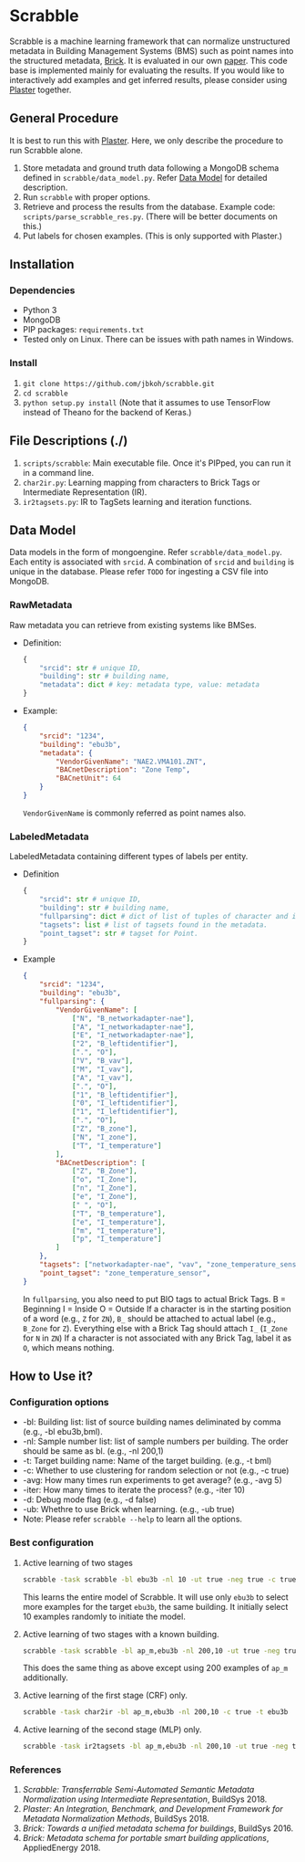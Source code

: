 Scrabble
========
Scrabble is a machine learning framework that can normalize unstructured metadata in Building Management Systems (BMS) such as point names into the structured metadata, [Brick](https://brickschema.org). It is evaluated in our own [paper](http://mesl.ucsd.edu/mesl-website/pubs/Jason_BuildSys2018Scrabble.pdf). This code base is implemented mainly for evaluating the results. If you would like to interactively add examples and get inferred results, please consider using [Plaster](https://github.com/plastering/plastering) together.

## General Procedure

It is best to run this with [Plaster](https://github.com/plastering/plastering). Here, we only describe the procedure to run Scrabble alone.

1. Store metadata and ground truth data following a MongoDB schema defined in ``scrabble/data_model.py``. Refer [Data Model](#datamodel) for detailed description.
2. Run ``scrabble`` with proper options.
3. Retrieve and process the results from the database. Example code: ``scripts/parse_scrabble_res.py``. (There will be better documents on this.)
4. Put labels for chosen examples. (This is only supported with Plaster.)

## Installation

### Dependencies
- Python 3
- MongoDB
- PIP packages: ``requirements.txt``
- Tested only on Linux. There can be issues with path names in Windows.

### Install
1. ``git clone https://github.com/jbkoh/scrabble.git``
2. ``cd scrabble``
3. ``python setup.py install`` (Note that it assumes to use TensorFlow instead of Theano for the backend of Keras.)

## File Descriptions (./)
1. `scripts/scrabble`: Main executable file. Once it's PIPped, you can run it in a command line.
2. `char2ir.py`: Learning mapping from characters to Brick Tags or Intermediate Representation (IR).
3. `ir2tagsets.py`: IR to TagSets learning and iteration functions.

<a name="datamodel"></a>
## Data Model
Data models in the form of mongoengine. Refer ``scrabble/data_model.py``. Each entity is associated with ``srcid``. A combination of ``srcid`` and ``building`` is unique in the database. Please refer ``TODO`` for ingesting a CSV file into MongoDB.

### RawMetadata
Raw metadata you can retrieve from existing systems like BMSes.
- Definition:
    ```python
    {
        "srcid": str # unique ID,
        "building": str # building name,
        "metadata": dict # key: metadata type, value: metadata
    }
    ```
- Example:
    ```json
    {
        "srcid": "1234",
        "building": "ebu3b",
        "metadata": {
            "VendorGivenName": "NAE2.VMA101.ZNT",
            "BACnetDescription": "Zone Temp",
            "BACnetUnit": 64
        }
    }
    ```
    ``VendorGivenName`` is commonly referred as point names also.

### LabeledMetadata
LabeledMetadata containing different types of labels per entity.
- Definition
    ```python
    {
        "srcid": str # unique ID,
        "building": str # building name,
        "fullparsing": dict # dict of list of tuples of character and its label.
        "tagsets": list # list of tagsets found in the metadata.
        "point_tagset": str # tagset for Point.
    }
    ```
- Example
    ```json
    {
        "srcid": "1234",
        "building": "ebu3b",
        "fullparsing": {
            "VendorGivenName": [
                ["N", "B_networkadapter-nae"],
                ["A", "I_networkadapter-nae"],
                ["E", "I_networkadapter-nae"],
                ["2", "B_leftidentifier"],
                [".", "O"],
                ["V", "B_vav"],
                ["M", "I_vav"],
                ["A", "I_vav"],
                [".", "O"],
                ["1", "B_leftidentifier"],
                ["0", "I_leftidentifier"],
                ["1", "I_leftidentifier"],
                [".", "O"],
                ["Z", "B_zone"],
                ["N", "I_zone"],
                ["T", "I_temperature"]
            ],
            "BACnetDescription": [
                ["Z", "B_Zone"],
                ["o", "I_Zone"],
                ["n", "I_Zone"],
                ["e", "I_Zone"],
                [" ", "O"],
                ["T", "B_temperature"],
                ["e", "I_temperature"],
                ["m", "I_temperature"],
                ["p", "I_temperature"]
            ]
        },
        "tagsets": ["networkadapter-nae", "vav", "zone_temperature_sensor"],
        "point_tagset": "zone_temperature_sensor",
    }
    ```
    In ``fullparsing``, you also need to put BIO tags to actual Brick Tags.
    B = Beginning
    I = Inside
    O = Outside
    If a character is in the starting position of a word (e.g., ``Z`` for ``ZN``), ``B_`` should be attached to actual label (e.g., ``B_Zone`` for ``Z``).
    Everything else with a Brick Tag should attach ``I_`` (``I_Zone`` for ``N`` in ``ZN``)
    If a character is not associated with any Brick Tag, label it as ``O``, which means nothing.


## How to Use it?

### Configuration options
 - -bl: Building list: list of source building names deliminated by comma (e.g., -bl ebu3b,bml).
 - -nl: Sample number list: list of sample numbers per building. The order should be same as bl. (e.g., -nl 200,1)
 - -t: Target building name: Name of the target building. (e.g., -t bml)
 - -c: Whether to use clustering for random selection or not (e.g., -c true)
 - -avg: How many times run experiments to get average? (e.g., -avg 5)
 - -iter: How many times to iterate the process? (e.g., -iter 10)
 - -d: Debug mode flag (e.g., -d false)
 - -ub: Whethre to use Brick when learning. (e.g., -ub true)
 - Note: Please refer ``scrabble --help`` to learn all the options.

### Best configuration
1. Active learning of two stages
    ```bash
    scrabble -task scrabble -bl ebu3b -nl 10 -ut true -neg true -c true -t ebu3b
    ```
    This learns the entire model of Scrabble. It will use only ``ebu3b`` to select more examples for the target ``ebu3b``, the same building. It initially select 10 examples randomly to initiate the model.

2. Active learning of two stages with a known building.
    ```bash
    scrabble -task scrabble -bl ap_m,ebu3b -nl 200,10 -ut true -neg true -c true -t ebu3b
    ```
    This does the same thing as above except using 200 examples of ``ap_m`` additionally.

3. Active learning of the first stage (CRF) only.
    ```bash
    scrabble -task char2ir -bl ap_m,ebu3b -nl 200,10 -c true -t ebu3b
    ```

4. Active learning of the second stage (MLP) only.
    ```bash
    scrabble -task ir2tagsets -bl ap_m,ebu3b -nl 200,10 -ut true -neg true -c true -t ebu3b
    ```


### References
1. *Scrabble: Transferrable Semi-Automated Semantic Metadata Normalization using Intermediate Representation*, BuildSys 2018.
2. *Plaster: An Integration, Benchmark, and Development Framework for Metadata Normalization Methods*, BuildSys 2018.
3. *Brick: Towards a unified metadata schema for buildings*, BuildSys 2016.
4. *Brick: Metadata schema for portable smart building applications*, AppliedEnergy 2018.

